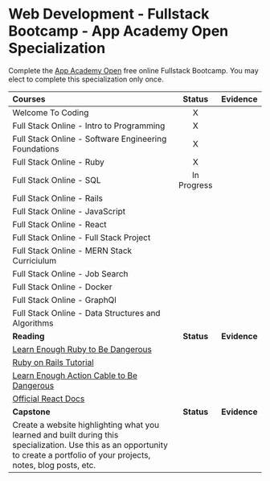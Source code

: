 # Web Development - Fullstack Bootcamp - App Academy Open Specialization

Complete the [App Academy Open](https://open.appacademy.io/) free online Fullstack Bootcamp. You may elect to complete this specialization only once.

| Courses                                                                                                                                                                         |   Status    |   Evidence   |
| :------------------------------------------------------------------------------------------------------------------------------------------------------------------------------ | :---------: | :----------: |
| Welcome To Coding                                                                                                                                                               |      X      |              |
| Full Stack Online - Intro to Programming                                                                                                                                        |      X      |              |
| Full Stack Online - Software Engineering Foundations                                                                                                                            |      X      |              |
| Full Stack Online - Ruby                                                                                                                                                        |      X      |              |
| Full Stack Online - SQL                                                                                                                                                         | In Progress |              |
| Full Stack Online - Rails                                                                                                                                                       |             |              |
| Full Stack Online - JavaScript                                                                                                                                                  |             |              |
| Full Stack Online - React                                                                                                                                                       |             |              |
| Full Stack Online - Full Stack Project                                                                                                                                          |             |              |
| Full Stack Online - MERN Stack Curriciulum                                                                                                                                      |             |              |
| Full Stack Online - Job Search                                                                                                                                                  |             |              |
| Full Stack Online - Docker                                                                                                                                                      |             |              |
| Full Stack Online - GraphQl                                                                                                                                                     |             |              |
| Full Stack Online - Data Structures and Algorithms                                                                                                                              |             |              |
| **Reading**                                                                                                                                                                     | **Status**  | **Evidence** |
| [Learn Enough Ruby to Be Dangerous](https://www.learnenough.com/ruby-tutorial/hello_world)                                                                                      |             |              |
| [Ruby on Rails Tutorial](https://www.railstutorial.org/book)                                                                                                                    |             |              |
| [Learn Enough Action Cable to Be Dangerous](https://www.learnenough.com/action-cable-tutorial)                                                                                  |             |              |
| [Official React Docs](https://reactjs.org/docs/getting-started.html)                                                                                                            |             |              |
| **Capstone**                                                                                                                                                                    | **Status**  | **Evidence** |
| Create a website highlighting what you learned and built during this specialization. Use this as an opportunity to create a portfolio of your projects, notes, blog posts, etc. |             |
